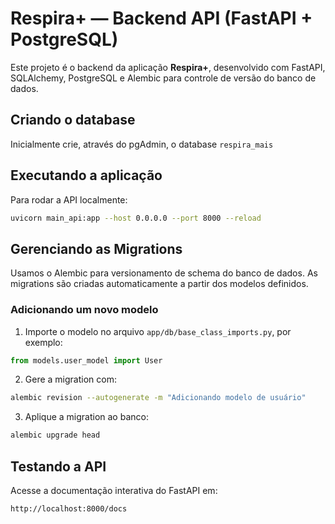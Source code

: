 # Respira+ — Backend API (FastAPI + PostgreSQL)

Este projeto é o backend da aplicação **Respira+**, desenvolvido com FastAPI, SQLAlchemy, PostgreSQL e Alembic para controle de versão do banco de dados.

## Criando o database

Inicialmente crie, através do pgAdmin, o database `respira_mais`

## Executando a aplicação

Para rodar a API localmente:

```bash
uvicorn main_api:app --host 0.0.0.0 --port 8000 --reload
````

## Gerenciando as Migrations

Usamos o Alembic para versionamento de schema do banco de dados. As migrations são criadas automaticamente a partir dos modelos definidos.

### Adicionando um novo modelo

1. Importe o modelo no arquivo `app/db/base_class_imports.py`, por exemplo:

```python
from models.user_model import User
````

2. Gere a migration com:

```bash
alembic revision --autogenerate -m "Adicionando modelo de usuário"
````

3. Aplique a migration ao banco:

```bash
alembic upgrade head
````

## Testando a API

Acesse a documentação interativa do FastAPI em:

```bash
http://localhost:8000/docs
````